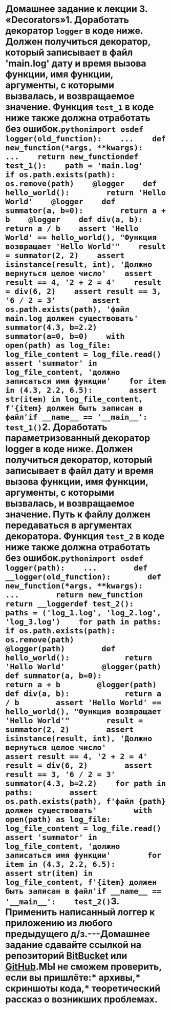 # Домашнее задание к лекции 3. «Decorators»1. Доработать декоратор `logger` в коде ниже. Должен получиться декоратор, который записывает в файл 'main.log'  дату и время вызова функции, имя функции, аргументы, с которыми вызвалась, и возвращаемое значение. Функция `test_1` в коде ниже также должна отработать без ошибок.```pythonimport osdef logger(old_function):    ...    def new_function(*args, **kwargs):        ...    return new_functiondef test_1():    path = 'main.log'    if os.path.exists(path):        os.remove(path)    @logger    def hello_world():        return 'Hello World'    @logger    def summator(a, b=0):        return a + b    @logger    def div(a, b):        return a / b    assert 'Hello World' == hello_world(), "Функция возвращает 'Hello World'"    result = summator(2, 2)    assert isinstance(result, int), 'Должно вернуться целое число'    assert result == 4, '2 + 2 = 4'    result = div(6, 2)    assert result == 3, '6 / 2 = 3'        assert os.path.exists(path), 'файл main.log должен существовать'    summator(4.3, b=2.2)    summator(a=0, b=0)    with open(path) as log_file:        log_file_content = log_file.read()    assert 'summator' in log_file_content, 'должно записаться имя функции'    for item in (4.3, 2.2, 6.5):        assert str(item) in log_file_content, f'{item} должен быть записан в файл'if __name__ == '__main__':    test_1()```2. Доработать параметризованный декоратор logger в коде ниже. Должен получиться декоратор, который записывает в файл дату и время вызова функции, имя функции, аргументы, с которыми вызвалась, и возвращаемое значение. Путь к файлу должен передаваться в аргументах декоратора. Функция `test_2` в коде ниже также должна отработать без ошибок.```pythonimport osdef logger(path):    ...        def __logger(old_function):        def new_function(*args, **kwargs):            ...        return new_function    return __loggerdef test_2():    paths = ('log_1.log', 'log_2.log', 'log_3.log')    for path in paths:        if os.path.exists(path):            os.remove(path)        @logger(path)        def hello_world():            return 'Hello World'        @logger(path)        def summator(a, b=0):            return a + b        @logger(path)        def div(a, b):            return a / b        assert 'Hello World' == hello_world(), "Функция возвращает 'Hello World'"        result = summator(2, 2)        assert isinstance(result, int), 'Должно вернуться целое число'        assert result == 4, '2 + 2 = 4'        result = div(6, 2)        assert result == 3, '6 / 2 = 3'        summator(4.3, b=2.2)    for path in paths:        assert os.path.exists(path), f'файл {path} должен существовать'        with open(path) as log_file:            log_file_content = log_file.read()        assert 'summator' in log_file_content, 'должно записаться имя функции'        for item in (4.3, 2.2, 6.5):            assert str(item) in log_file_content, f'{item} должен быть записан в файл'if __name__ == '__main__':    test_2()```3. Применить написанный логгер к приложению из любого предыдущего д/з.---Домашнее задание сдавайте ссылкой на репозиторий [BitBucket](https://bitbucket.org/) или [GitHub](https://github.com/).МЫ не сможем проверить, если вы пришлёте:* архивы,* скриншоты кода,* теоретический рассказ о возникших проблемах.    